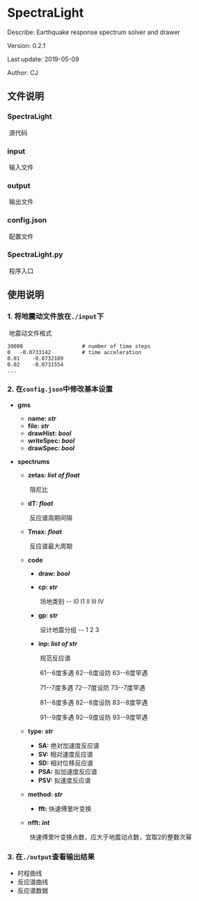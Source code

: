 # SpectraLight

Describe: Earthquake response spectrum solver and drawer

Version: 0.2.1

Last update: 2019-05-09

Author: CJ

## 文件说明

### SpectraLight

​		源代码

### input

​		输入文件

### output

​		输出文件

### config.json

​		配置文件

### SpectraLight.py

​		程序入口

## 使用说明

### 1. 将地震动文件放在``./input``下

​		地震动文件格式
```
30000					# number of time steps
0	-0.0733142			# time acceleration
0.01	-0.0732189
0.02	-0.0731554
...
```

### 2. 在``config.json``中修改基本设置

- **gms**

  - **name: *str***
  - **file: *str***
  - **drawHist: *bool***
  - **writeSpec: *bool***
  - **drawSpec: *bool***

- **spectrums**

  - **zetas: *list of float***

    ​		阻尼比

  - **dT: *float***

    ​		反应谱周期间隔

  - **Tmax: *float***

    ​		反应谱最大周期

  - **code**

    - **draw: *bool***

    - **cp: *str***

      ​		场地类别 -- I0  I1  II  III  IV

    - **gp: *str***

      ​		设计地震分组 -- 1  2  3

    - **inp: *list of str***

      ​		规范反应谱

      ​		61--6度多遇    62--6度设防    63--6度罕遇 
      
      ​		71--7度多遇    72--7度设防    73--7度罕遇
      
      ​		81--8度多遇    82--8度设防    83--8度罕遇
      
      ​		91--9度多遇    92--9度设防    93--9度罕遇
    
  - **type: *str***
  
    - **SA:** 绝对加速度反应谱
    - **SV:** 相对速度反应谱
    - **SD:** 相对位移反应谱
    - **PSA:** 拟加速度反应谱
    - **PSV:** 拟速度反应谱
  
  - **method: *str***
  
    - **fft:** 快速傅里叶变换
  
  - **nfft: *int***
  
    ​		快速傅里叶变换点数，应大于地震动点数，宜取2的整数次幂


### 3. 在`./output`查看输出结果

- 时程曲线
- 反应谱曲线
- 反应谱数据